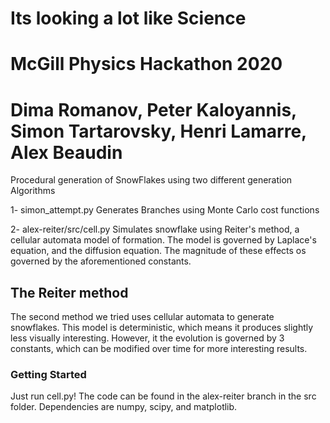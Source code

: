 # Its looking a lot like Science
# McGill Physics Hackathon 2020
# Dima Romanov, Peter Kaloyannis, Simon Tartarovsky, Henri Lamarre, Alex Beaudin

Procedural generation of SnowFlakes using two different generation Algorithms

1- simon_attempt.py
Generates Branches using Monte Carlo cost functions

2- alex-reiter/src/cell.py
Simulates snowflake using Reiter's method, a cellular automata model of formation. 
The model is governed by Laplace's equation, and the diffusion equation. 
The magnitude of these effects os governed by the aforementioned constants.

## The Reiter method
The second method we tried uses cellular automata to generate snowflakes. 
This model is deterministic, which means it produces slightly less visually interesting.
However, it the evolution is governed by 3 constants, which can be modified over time for more
interesting results. 

### Getting Started
Just run cell.py!
The code can be found in the alex-reiter branch in the src folder. 
Dependencies are numpy, scipy, and matplotlib.
